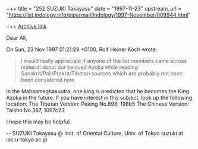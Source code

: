 +++
title = "252 SUZUKI Takayasu"
date = "1997-11-23"
upstream_url = "https://list.indology.info/pipermail/indology/1997-November/009944.html"

+++
[Archive link](https://list.indology.info/pipermail/indology/1997-November/009944.html)

Dear All,

On Sun, 23 Nov 1997 01:21:29 +0100, Rolf Heiner Koch wrote:

> I would really appreciate if anyone of the list
> members came across material about our beloved
> Azoka while reading Sanskrit/Pali/Prakrit/Tibetan
> sources which are probably not have been
> considered now.

In the Mahaameghasuutra, one king is predicted that he becomes
the King Azoka in the future.
If you have interest in this subject, look up the following
location:
The Tibetan Version: Peking No.898, 198b5
The Chinese Version: Taisho No.387, 1097c23

I hope this may be helpful.

--
SUZUKI Takayasu @ Inst. of Oriental Culture, Univ. of Tokyo
suzuki at ioc.u-tokyo.ac.jp



